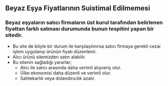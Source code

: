 ## Beyaz Eşya Fiyatlarının Suistimal Edilmemesi
### Beyaz eşyaların satıcı firmaların üst kurul tarafından belirlenen fiyattan farklı satması durumunda bunun tespitini yapan bir sitedir.
* Bu site de böyle bir durum ile karşılaşılınırsa satıcı firmaya gerekli cezai işlem uygulanıp ürünün fiyatı düzenlenir.
* Alıcı ürünü sitemizden satın alabilir.
* Bu sitenin sağladığı yararlar;
  * Alıcı ile satıcı arasında daha verimli alışveriş olur.
  * Ülke ekonomisi daha düzenli ve verimli olur.
  * Sahtekarlık veya dolandırıcılık azalır.

